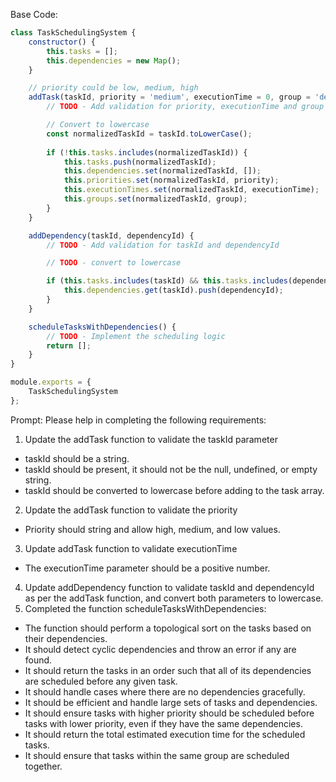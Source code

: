 Base Code:
```javascript
class TaskSchedulingSystem {
    constructor() {
        this.tasks = [];
        this.dependencies = new Map();
    }

    // priority could be low, medium, high
    addTask(taskId, priority = 'medium', executionTime = 0, group = 'default') {
        // TODO - Add validation for priority, executionTime and group

        // Convert to lowercase
        const normalizedTaskId = taskId.toLowerCase();
        
        if (!this.tasks.includes(normalizedTaskId)) {
            this.tasks.push(normalizedTaskId);
            this.dependencies.set(normalizedTaskId, []);
            this.priorities.set(normalizedTaskId, priority);
            this.executionTimes.set(normalizedTaskId, executionTime);
            this.groups.set(normalizedTaskId, group);
        }
    }

    addDependency(taskId, dependencyId) {
        // TODO - Add validation for taskId and dependencyId

        // TODO - convert to lowercase

        if (this.tasks.includes(taskId) && this.tasks.includes(dependencyId)) {
            this.dependencies.get(taskId).push(dependencyId);
        }
    }

    scheduleTasksWithDependencies() {
        // TODO - Implement the scheduling logic
        return [];
    }
}

module.exports = {
    TaskSchedulingSystem
};

```

Prompt:
Please help in completing the following requirements:
1. Update the addTask function to validate the taskId parameter
  - taskId should be a string.
  - taskId should be present, it should not be the null, undefined, or empty string.
  - taskId should be converted to lowercase before adding to the task array.
2. Update the addTask function to validate the priority
  - Priority should string and allow high, medium, and low values.
3. Update addTask function to validate executionTime
  - The executionTime parameter should be a positive number.
4. Update addDependency function to validate taskId and dependencyId as per the addTask function, and convert both parameters to lowercase.
5. Completed the function scheduleTasksWithDependencies:
  - The function should perform a topological sort on the tasks based on their dependencies.
  - It should detect cyclic dependencies and throw an error if any are found.
  - It should return the tasks in an order such that all of its dependencies are scheduled before any given task.
  - It should handle cases where there are no dependencies gracefully.
  - It should be efficient and handle large sets of tasks and dependencies.
  - It should ensure tasks with higher priority should be scheduled before tasks with lower priority, even if they have the same dependencies.
  - It should return the total estimated execution time for the scheduled tasks.
  - It should ensure that tasks within the same group are scheduled together.